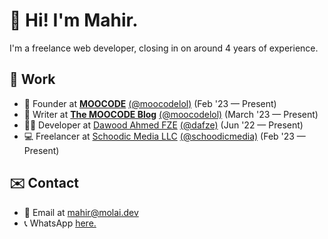 # 👋 Hi! I'm Mahir.
I'm a freelance web developer, closing in on around 4 years of experience.

## 💼 Work
- 🚀 Founder at **[MOOCODE](https://moocode.lol)** [(@moocodelol)](https://github.com/moocodelol) (Feb '23 — Present)
- 📒 Writer at **[The MOOCODE Blog](https://blog.moocode.lol)** [(@moocodelol)](https://github.com/moocodelol) (March '23 — Present)
- 👨‍💻 Developer at [Dawood Ahmed FZE](https://dawoodahmed.com) [(@dafze)](https://github.com/dafze) (Jun '22 — Present)
- 💻 Freelancer at [Schoodic Media LLC](https://schoodic.io) [(@schoodicmedia)](https://github.com/schoodicmedia) (Feb '23 — Present)

## ✉️ Contact
- 📧 Email at mahir@molai.dev
- 📞 WhatsApp [here.](https://wa.me/00923312861571)
